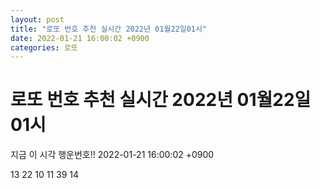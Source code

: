 ```yaml
---
layout: post
title: "로또 번호 추천 실시간 2022년 01월22일01시"
date: 2022-01-21 16:00:02 +0900
categories: 로또
---
```


# 로또 번호 추천 실시간 2022년 01월22일01시

지금 이 시각 행운번호!! 2022-01-21 16:00:02 +0900

 13  22  10  11  39  14 

